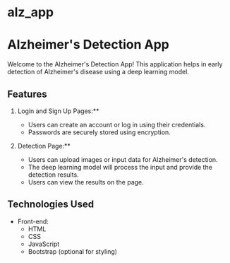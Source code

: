 # alz_app
# Alzheimer's Detection App

Welcome to the Alzheimer's Detection App! This application helps in early detection of Alzheimer's disease using a deep learning model.

## Features

1. Login and Sign Up Pages:**
   - Users can create an account or log in using their credentials.
   - Passwords are securely stored using encryption.

2. Detection Page:**
   - Users can upload images or input data for Alzheimer's detection.
   - The deep learning model will process the input and provide the detection results.
   - Users can view the results on the page.

## Technologies Used

- Front-end:
  - HTML
  - CSS
  - JavaScript
  - Bootstrap (optional for styling)
